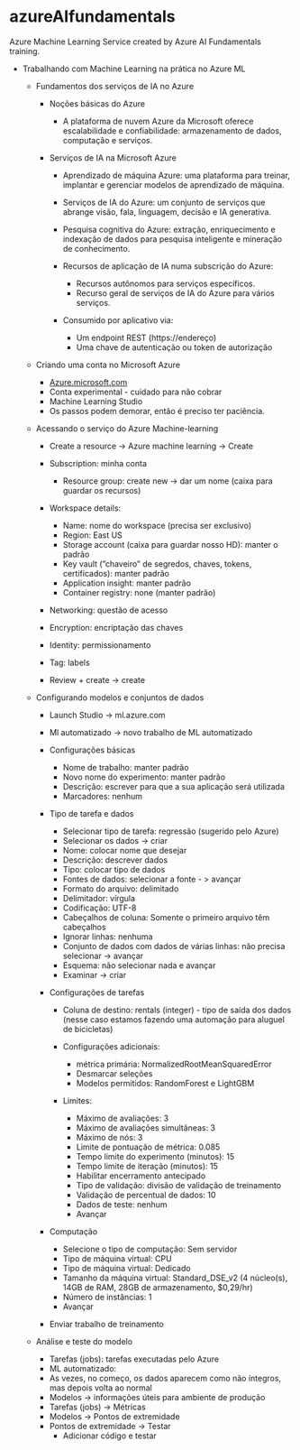 # azureAIfundamentals
Azure Machine Learning Service created by Azure AI Fundamentals training.

- Trabalhando com Machine Learning na prática no Azure ML
  
    - Fundamentos dos serviços de IA no Azure
        - Noções básicas do Azure
            - A plataforma de nuvem Azure da Microsoft oferece escalabilidade e confiabilidade: armazenamento de dados, computação e serviços.
              
        - Serviços de IA na Microsoft Azure
            - Aprendizado de máquina Azure: uma plataforma para treinar, implantar e gerenciar modelos de aprendizado de máquina.
            - Serviços de IA do Azure: um conjunto de serviços que abrange visão, fala, linguagem, decisão e IA generativa.
            - Pesquisa cognitiva do Azure: extração, enriquecimento e indexação de dados para pesquisa inteligente e mineração de conhecimento.
            - Recursos de aplicação de IA numa subscrição do Azure:
                - Recursos autônomos para serviços específicos.
                - Recurso geral de serviços de IA do Azure para vários serviços.
                  
            - Consumido por aplicativo via:
                - Um endpoint REST (https://endereço)
                - Uma chave de autenticação ou token de autorização
                  
    - Criando uma conta no Microsoft Azure
        - [Azure.microsoft.com](http://Azure.microsoft.com)
        - Conta experimental - cuidado para não cobrar
        - Machine Learning Studio
        - Os passos podem demorar, então é preciso ter paciência.
          
    - Acessando o serviço do Azure Machine-learning
        - Create a resource → Azure machine learning → Create
        - Subscription: minha conta
            - Resource group: create new → dar um nome (caixa para guardar os recursos)
              
        - Workspace details:
            - Name: nome do workspace (precisa ser exclusivo)
            - Region: East US
            - Storage account (caixa para guardar nosso HD): manter o padrão
            - Key vault (”chaveiro” de segredos, chaves, tokens, certificados): manter padrão
            - Application insight: manter padrão
            - Container registry: none (manter padrão)
              
        - Networking: questão de acesso
        - Encryption: encriptação das chaves
        - Identity: permissionamento
        - Tag: labels
        - Review + create → create
          
    - Configurando modelos e conjuntos de dados
        - Launch Studio → ml.azure.com
        - Ml automatizado → novo trabalho de ML automatizado
          
        - Configurações básicas
            - Nome de trabalho: manter padrão
            - Novo nome do experimento: manter padrão
            - Descrição: escrever para que a sua aplicação será utilizada
            - Marcadores: nenhum
              
        - Tipo de tarefa e dados
            - Selecionar tipo de tarefa: regressão (sugerido pelo Azure)
            - Selecionar os dados → criar
            - Nome: colocar nome que desejar
            - Descrição: descrever dados
            - Tipo: colocar tipo de dados
            - Fontes de dados: selecionar a fonte - > avançar
            - Formato do arquivo: delimitado
            - Delimitador: vírgula
            - Codificação: UTF-8
            - Cabeçalhos de coluna: Somente o primeiro arquivo têm cabeçalhos
            - Ignorar linhas: nenhuma
            - Conjunto de dados com dados de várias linhas: não precisa selecionar → avançar
            - Esquema: não selecionar nada e avançar
            - Examinar → criar
              
        - Configurações de tarefas
            - Coluna de destino: rentals (integer) - tipo de saída dos dados (nesse caso estamos fazendo uma automação para aluguel de bicicletas)
            - Configurações adicionais:
                - métrica primária: NormalizedRootMeanSquaredError
                - Desmarcar seleções
                - Modelos permitidos: RandomForest e LightGBM
                  
            - Limites:
                - Máximo de avaliações: 3
                - Máximo de avaliações simultâneas: 3
                - Máximo de nós: 3
                - Limite de pontuação de métrica: 0.085
                - Tempo limite do experimento (minutos): 15
                - Tempo limite de iteração (minutos): 15
                - Habilitar encerramento antecipado
                - Tipo de validação: divisão de validação de treinamento
                - Validação de percentual de dados: 10
                - Dados de teste: nenhum
                - Avançar
                  
        - Computação
            - Selecione o tipo de computação: Sem servidor
            - Tipo de máquina virtual: CPU
            - Tipo de máquina virtual: Dedicado
            - Tamanho da máquina virtual: Standard_DSE_v2 (4 núcleo(s), 14GB de RAM, 28GB de armazenamento, $0,29/hr)
            - Número de instâncias: 1
            - Avançar
        - Enviar trabalho de treinamento
          
    - Análise e teste do modelo
        - Tarefas (jobs): tarefas executadas pelo Azure
        - ML automatizado:
        - As vezes, no começo, os dados aparecem como não íntegros, mas depois volta ao normal
        - Modelos → informações úteis para ambiente de produção
        - Tarefas (jobs) → Métricas
        - Modelos → Pontos de extremidade
        - Pontos de extremidade → Testar
            - Adicionar código e testar
